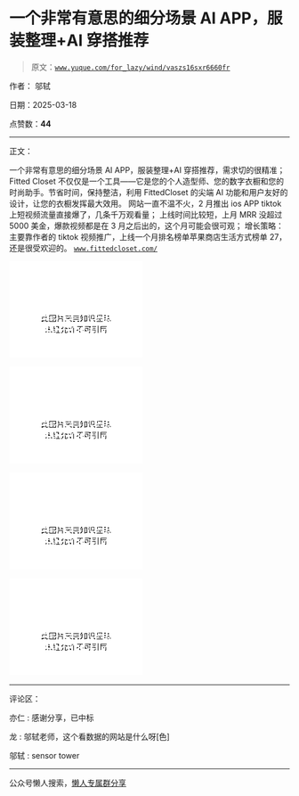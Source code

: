 # 一个非常有意思的细分场景 AI APP，服装整理+AI 穿搭推荐

> 原文：[`www.yuque.com/for_lazy/wind/vaszs16sxr6660fr`](https://www.yuque.com/for_lazy/wind/vaszs16sxr6660fr)

作者： 邬轼

日期：2025-03-18

点赞数：**44**

* * *

正文：

一个非常有意思的细分场景 AI APP，服装整理+AI 穿搭推荐，需求切的很精准； Fitted Closet
不仅仅是一个工具——它是您的个人造型师、您的数字衣橱和您的时尚助手。节省时间，保持整洁，利用 FittedCloset 的尖端 AI
功能和用户友好的设计，让您的衣橱发挥最大效用。 网站一直不温不火，2 月推出 ios APP tiktok 上短视频流量直接爆了，几条千万观看量；
上线时间比较短，上月 MRR 没超过 5000 美金，爆款视频都是在 3 月之后出的，这个月可能会很可观； 增长策略： 主要靠作者的 tiktok
视频推广，上线一个月排名榜单苹果商店生活方式榜单 27，还是很受欢迎的。 [`www.fittedcloset.com/`](https://www.fittedcloset.com/)

![](img/131403a45375fb8699c3ac5e370759fc.png "None")

![](img/938b50b91417b3eb42b02eb0f7fbaa9b.png "None")

![](img/ef6097dd9c5e530f6faa25c471d94a2b.png "None")

![](img/0f904a44e7901e92eadac36bf0f1aaa7.png "None")

* * *

评论区：

亦仁 : 感谢分享，已中标

龙 : 邬轼老师，这个看数据的网站是什么呀[色]

邬轼 : sensor tower

* * *

公众号懒人搜索，[懒人专属群分享](https://lazybook.fun/#/blog/group)